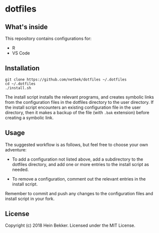 # dotfiles

## What's inside

This repository contains configurations for:

* R
* VS Code

## Installation

```shell
git clone https://github.com/netbek/dotfiles ~/.dotfiles
cd ~/.dotfiles
./install.sh
```

The install script installs the relevant programs, and creates symbolic links from the configuration
files in the dotfiles directory to the user directory. If the install script encounters an existing
configuration file in the user directory, then it makes a backup of the file (with `.bak` extension)
before creating a symbolic link.

## Usage

The suggested workflow is as follows, but feel free to choose your own adventure:

* To add a configuration not listed above, add a subdirectory to the dotfiles directory, and add
  one or more entries to the install script as needed.

* To remove a configuration, comment out the relevant entries in the install script.

Remember to commit and push any changes to the configuration files and install script in your fork.

## License

Copyright (c) 2018 Hein Bekker. Licensed under the MIT License.
